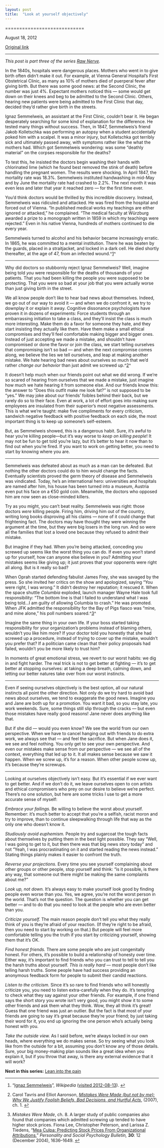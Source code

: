 ```yaml
---
layout: post
title:  "Look at yourself objectively"
---
```


============================

August 18, 2012

[Original link](http://www.aaronsw.com/weblog/semmelweis)

* * * * *

*This post is part three of the series [Raw
Nerve](http://aaronsw.com/weblog/rawnerve).*

In the 1840s, hospitals were dangerous places. Mothers who went in to
give birth often didn’t make it out. For example, at Vienna General
Hospital’s First Obstetrical Clinic, as many as 10% of mothers died of
puerperal fever after giving birth. But there was some good news: at the
Second Clinic, the number was just 4%. Expectant mothers noticed this —
some would get down on their knees and beg to be admitted to the Second
Clinic. Others, hearing new patients were being admitted to the First
Clinic that day, decided they’d rather give birth in the streets.

Ignaz Semmelweis, an assistant at the First Clinic, couldn’t bear it. He
began desperately searching for some kind of explanation for the
difference. He tested many things without success. Then, in 1847,
Semmelweis’s friend Jakob Kolletschka was performing an autopsy when a
student accidentally poked him with a scalpel. It was a minor injury,
but Kolletschka got terribly sick and ultimately passed away, with
symptoms rather like the what the mothers had. Which got Semmelweis
wondering: was some “deathly material” on the corpses responsible for
the deaths?

To test this, he insisted the doctors begin washing their hands with
chlorinated lime (which he found best removed the stink of death) before
handling the pregnant women. The results were shocking. In April 1847,
the mortality rate was 18.3%. Semmelweis instituted handwashing in
mid-May and by June the mortality rate had crashed to 2.2%. The next
month it was even less and later that year it reached zero — for the
first time ever.

You’d think doctors would be thrilled by this incredible discovery.
Instead, Semmelweis was ridiculed and attacked. He was fired from the
hospital and forced out of Vienna. “In published medical works my
teachings are either ignored or attacked,” he complained. “The medical
faculty at Würzburg awarded a prize to a monograph written in 1859 in
which my teachings were rejected.” Even in his native Vienna, hundreds
of mothers continued to die every year.

Semmelweis turned to alcohol and his behavior became increasingly
erratic. In 1865, he was committed to a mental institution. There he was
beaten by the guards, placed in a straitjacket, and locked in a dark
cell. He died shortly thereafter, at the age of 47, from an infected
wound.^[1](#fn:fn1)^

* * * * *

Why did doctors so stubbornly reject Ignaz Semmelweis? Well, imagine
being told *you* were responsible for the deaths of thousands of your
patients. That you had been killing the people you were supposed to be
protecting. That you were so bad at your job that you were actually
worse than just giving birth in the street.

We all know people don’t like to hear bad news about themselves. Indeed,
we go out of our way to avoid it — and when we do confront it, we try to
downplay it or explain it away. Cognitive dissonance psychologists have
proven it in dozens of experiments: Force students through an
embarrassing initiation to take a class, and they’ll insist the class is
much more interesting. Make them do a favor for someone they hate, and
they start insisting they actually like them. Have them make a small
ethical compromises and they’ll feel comfortable making bigger and
bigger ones. Instead of just accepting we made a mistake, and shouldn’t
have compromised or done the favor or join the class, we start telling
ourselves that compromising isn’t so bad — and when the next compromise
comes along, we believe the lies we tell ourselves, and leap at making
another mistake. We hate hearing bad news about ourselves so much that
we’d rather *change our behavior* than just admit we screwed
up.^[2](#fn:mwm)^

It doesn’t help much when our friends point out what we did wrong. If
we’re so scared of hearing from ourselves that we made a mistake, just
imagine how much we hate hearing it from someone else. And our friends
know this: the answer to “Does this outfit make me look fat?” is not
supposed to be “yes.” We may joke about our friends’ foibles behind
their back, but we rarely do so to their face. Even at work, a lot of
effort goes into making sure employees are insulated from their
superior’s most negative assessments. This is what we’re taught: make
five compliments for every criticism, sandwich negative feedback with
positive feedback on each side, the most important thing is to keep up
someone’s self-esteem.

But, as Semmelweis showed, this is a dangerous habit. Sure, it’s awful
to hear you’re killing people—but it’s way worse to *keep on killing
people*! It may not be fun to get told you’re lazy, but it’s better to
hear it now than to find out when you’re fired. If you want to work on
getting better, you need to start by knowing where you are.

* * * * *

Semmelweis was defeated about as much as a man can be defeated. But
nothing the other doctors could do to him would change the facts.
Eventually scientists proved the germ theory of disease and Semmelweis
was vindicated. Today, he’s an international hero: universities and
hospitals are named after him, his house has been turned into a museum,
Austria even put his face on a €50 gold coin. Meanwhile, the doctors who
opposed him are now seen as close-minded killers.

Try as you might, you can’t beat reality. Semmelweis was right: those
doctors *were* killing people. Firing him, driving him out of the
country, writing long books disproving all his claims — none of it could
change that frightening fact. The doctors may have thought they were
winning the argument at the time, but they were big losers in the long
run. And so were all the families that lost a loved one because they
refused to admit their mistake.

But imagine if they had. When you’re being attacked, conceding you
screwed up seems like the worst thing you can do. If even you won’t
stand up for yourself, how can anyone else believe in you? Admitting
your mistakes seems like giving up; it just proves that your opponents
were right all along. But is it really so bad?

When Oprah started defending fabulist James Frey, she was savaged by the
press. So she invited her critics on the show and apologized, saying
“You were right, I was wrong.” It didn’t destroy her reputation; it
rescued it. When the space shuttle *Columbia* exploded, launch manager
Wayne Hale took full responsibility: “The bottom line is that I failed
to understand what I was being told…I am guilty of allowing Columbia to
crash.” He was promoted. When JFK admitted the responsibility for the
Bay of Pigs fiasco was “mine, and mine alone,” his poll numbers
soared.^[3](#fn:mwm2)^

Imagine the same thing in your own life. If your boss started taking
responsibility for your organization’s problems instead of blaming
others, wouldn’t you like him more? If your doctor told you honestly
that she had screwed up a procedure, instead of trying to cover up the
mistake, wouldn’t you prefer that? If a politician came clean that their
policy proposals had failed, wouldn’t you be more likely to trust him?

In moments of great emotional stress, we revert to our worst habits: we
dig in and fight harder. The real trick is not to get better at fighting
— it’s to get better at stopping ourselves: at taking a deep breath,
calming down, and letting our better natures take over from our worst
instincts.

* * * * *

Even if seeing ourselves objectively is the best option, all our natural
instincts all point the other direction. Not only do we try hard to
avoid bad news about ourselves, we tend to exaggerate the good news.
Imagine you and Jane are both up for a promotion. You want it bad, so
you stay late, you work weekends. Sure, some things still slip through
the cracks — but even those mistakes have really good reasons! Jane
never does anything like that.

But if she did — would you even know? We see the world from our own
perspective. When we have to cancel hanging out with friends to do extra
work, we always see that — and feel the sacrifice. But when Jane does
it, we see and feel nothing. You only get to see your own perspective.
And even our mistakes make sense from our perspective — we see all of
the context, everything that led up to it. It all makes sense because we
saw it happen. When we screw up, it’s for a reason. When other people
screw up, it’s because they’re screwups.

* * * * *

Looking at ourselves objectively isn’t easy. But it’s essential if we
ever want to get better. And if we don’t do it, we leave ourselves open
to con artists and ethical compromisers who prey on our desire to
believe we’re perfect. There’s no one solution, but here are some tricks
I use to get a more accurate sense of myself:

*Embrace your failings.* Be willing to believe the worst about yourself.
Remember: it’s much better to accept that you’re a selfish, racist moron
and try to improve, than to continue sleepwalking through life that way
as the only one who doesn’t know it.

*Studiously avoid euphemism.* People try and sugarcoat the tough facts
about themselves by putting them in the best light possible. They say
“Well, I was going to get to it, but then there was that big news story
today” and not “Yeah, I was procrastinating on it and started reading
the news instead.” Stating things plainly makes it easier to confront
the truth.

*Reverse your projections.* Every time you see yourself complaining
about other groups or other people, stop yourself and think: “is it
possible, is there any way, that someone out there might be making the
same complaints about me?”

*Look up, not down.* It’s always easy to make yourself look good by
finding people even worse than you. Yes, we agree, you’re not the worst
person in the world. That’s not the question. The question is whether
you can get better — and to do that you need to look at the people who
are even better than you.

*Criticize yourself.* The main reason people don’t tell you what they
really think of you is they’re afraid of your reaction. (If they’re
right to be afraid, then you need to start by working on that.) But
people will feel more comfortable telling you the truth if you start by
criticizing yourself, showing them that it’s OK.

*Find honest friends.* There are some people who are just congenitally
honest. For others, it’s possible to build a relationship of honesty
over time. Either way, it’s important to find friends who you can trust
to tell to tell you the harsh truths about yourself. *This is really
hard* — most people don’t like telling harsh truths. Some people have
had success providing an anonymous feedback form for people to submit
their candid reactions.

*Listen to the criticism.* Since it’s so rare to find friends who will
honestly criticize you, you need to listen extra-carefully when they do.
It’s tempting to check what they say against your other friends. For
example, if one friend says the short story you wrote isn’t very good,
you might show it to some other friends and ask them what they think.
Wow, they all think it’s great! Guess that one friend was just an
outlier. But the fact is that most of your friends are going to say it’s
great because they’re your friend; by just taking their word for it, you
end up ignoring the one person who’s actually being honest with you.

*Take the outside view.* As I said before, we’re always locked in our
own heads, where everything we do makes sense. So try seeing what you
look like from the outside for a bit, assuming you don’t know any of
those details. Sure, your big money-making plan sounds like a great idea
when you explain it, but if you throw that away, is there any external
evidence that it will work?

**Next in this series:** [Lean into the
pain](http://aaronsw.com/weblog/dalio)

* * * * *

1.  “[Ignaz Semmelweis](http://en.wikipedia.org/wiki/Ignaz_Semmelweis)”,
    *Wikipedia* ([visited
    2012-08-13](http://en.wikipedia.org/w/index.php?title=Ignaz_Semmelweis&oldid=501540461)). [↩](#fnref:fn1)

2.  Carol Tavris and Elliot Aaronson, *[Mistakes Were Made (but not by
    me): Why We Justify Foolish Beliefs, Bad Decisions, and Hurtful
    Acts](http://books.theinfo.org/go/0156033909)*, (2007), ch.
    1. [↩](#fnref:mwm)

3.  *Mistakes Were Made*, ch. 8. A larger study of public companies also
    found that companies which admitted screwing up tended to have
    higher stock prices. Fiona Lee, Christopher Peterson, and Larissa Z.
    Tiedens, “[Mea Culpa: Predicting Stock Prices From Organizational
    Attributions](http://dx.doi.org/10.1177/0146167204266654),”
    *Personality and Social Psychology Bulletin,* **30**: 12 (December
    2004), 1636–1649. [↩](#fnref:mwm2)


